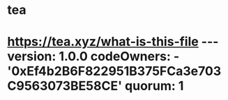 # tea
# https://tea.xyz/what-is-this-file --- version: 1.0.0 codeOwners:   - '0xEf4b2B6F822951B375FCa3e703C9563073BE58CE' quorum: 1
